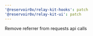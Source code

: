 ```yaml
---
'@reservoir0x/relay-kit-hooks': patch
'@reservoir0x/relay-kit-ui': patch
---
```


Remove referrer from requests api calls
